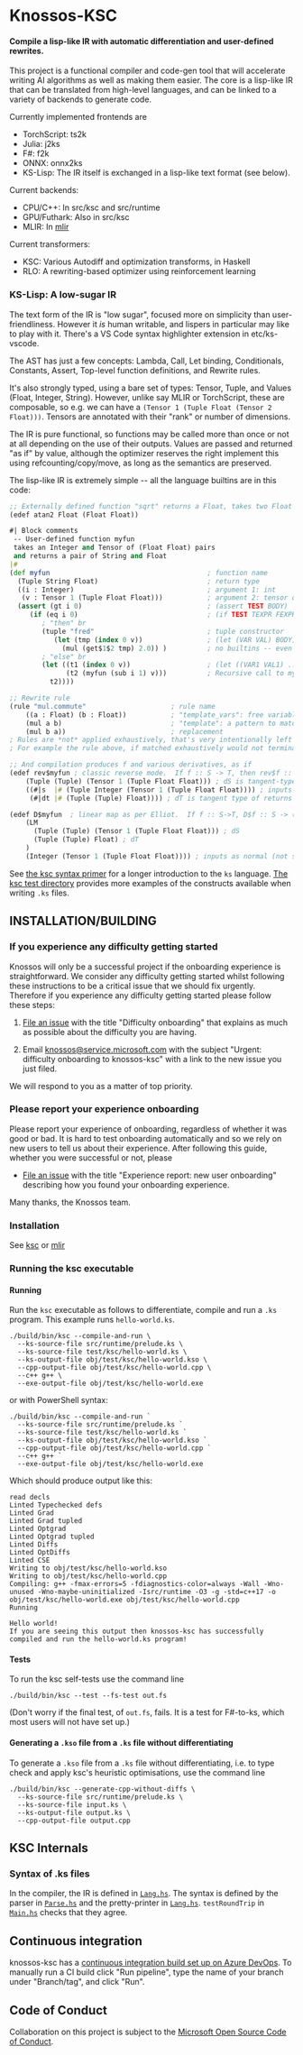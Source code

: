 # Knossos-KSC  

#### Compile a lisp-like IR with automatic differentiation and user-defined rewrites.

This project is a functional compiler and code-gen tool that will
accelerate writing AI algorithms as well as making them easier.   The core is a lisp-like IR that can be translated from high-level languages, and can be linked to a variety of backends to generate code.

Currently implemented frontends are
 * TorchScript: ts2k
 * Julia: j2ks
 * F#: f2k
 * ONNX: onnx2ks
 * KS-Lisp: The IR itself is exchanged in a lisp-like text format (see below).  

Current backends:
 * CPU/C++: In src/ksc and src/runtime
 * GPU/Futhark: Also in src/ksc
 * MLIR: In [mlir](mlir/README.md)

Current transformers:
 * KSC: Various Autodiff and optimization transforms, in Haskell
 * RLO: A rewriting-based optimizer using reinforcement learning

### KS-Lisp: A low-sugar IR

The text form of the IR is "low sugar", focused more on simplicity than user-friendliness.
However it *is* human writable, and lispers in particular may like to play with it.
There's a VS Code syntax highlighter extension in etc/ks-vscode.

The AST has just a few concepts: Lambda, Call, Let binding, Conditionals, Constants, Assert, 
Top-level function definitions, and Rewrite rules.

It's also strongly typed, using a bare set of types: Tensor, Tuple, and Values (Float, Integer, String).  However, unlike say MLIR or TorchScript, these are composable, so e.g. we can have a `(Tensor 1 (Tuple Float (Tensor 2 Float)))`.  Tensors are annotated with their "rank" or number of dimensions.

The IR is pure functional, so functions may be called more than once or not at all depending on the use of their outputs.  Values are passed and returned "as if" by value, although the optimizer reserves the right implement this using refcounting/copy/move, as long as the semantics are preserved.

The lisp-like IR is extremely simple -- all the language builtins are in this code:
```clojure
;; Externally defined function "sqrt" returns a Float, takes two Float
(edef atan2 Float (Float Float)) 

#| Block comments
 -- User-defined function myfun 
 takes an Integer and Tensor of (Float Float) pairs
 and returns a pair of String and Float
|#
(def myfun                                       ; function name
  (Tuple String Float)                           ; return type
  ((i : Integer)                                 ; argument 1: int
   (v : Tensor 1 (Tuple Float Float)))           ; argument 2: tensor of tuple
  (assert (gt i 0)                               ; (assert TEST BODY)
     (if (eq i 0)                                ; (if TEST TEXPR FEXPR)
        ; "then" br
        (tuple "fred"                            ; tuple constructor
           (let (tmp (index 0 v))                ; (let (VAR VAL) BODY)
             (mul (get$1$2 tmp) 2.0)) )          ; no builtins -- even mul is a function
        ; "else" br
        (let ((t1 (index 0 v))                   ; (let ((VAR1 VAL1) ... (VARn VALn)) BODY)
              (t2 (myfun (sub i 1) v)))          ; Recursive call to myfun
          t2))))

;; Rewrite rule
(rule "mul.commute"                     ; rule name
    ((a : Float) (b : Float))           ; "template_vars": free variables in the template
    (mul a b)                           ; "template": a pattern to match
    (mul b a))                          ; replacement
; Rules are *not* applied exhaustively, that's very intentionally left up to the compiler.  
; For example the rule above, if matched exhaustively would not terminate.

;; And compilation produces f and various derivatives, as if
(edef rev$myfun ; classic reverse mode.  If f :: S -> T, then rev$f :: (S, dT) -> dS
    (Tuple (Tuple) (Tensor 1 (Tuple Float Float))) ; dS is tangent-type of inputs (dInteger = void)
    ((#|s  |# (Tuple Integer (Tensor 1 (Tuple Float Float)))) ; inputs in a single tuple
     (#|dt |# (Tuple (Tuple) Float)))) ; dT is tangent type of returns

(edef D$myfun  ; linear map as per Elliot.  If f :: S->T, D$f :: S -> (LM dS dT) where LM is linear map
    (LM
      (Tuple (Tuple) (Tensor 1 (Tuple Float Float))) ; dS
      (Tuple (Tuple) Float) ; dT
    )
    (Integer (Tensor 1 (Tuple Float Float)))) ; inputs as normal (not single-tupled)
```
See [the ksc syntax primer](test/ksc/syntax-primer.ks) for a longer
introduction to the `ks` language.  [The ksc test
directory](test/ksc) provides more examples of the constructs
available when writing `.ks` files.


## INSTALLATION/BUILDING

### If you experience any difficulty getting started

Knossos will only be a successful project if the onboarding experience
is straightforward.  We consider any difficulty getting started whilst
following these instructions to be a critical issue that we should fix
urgently.  Therefore if you experience any difficulty getting started
please follow these steps:

1. [File an
issue](https://github.com/microsoft/knossos-ksc/issues/new) with the
title "Difficulty onboarding" that explains as much as possible about
the difficulty you are having.

2. Email knossos@service.microsoft.com with the subject "Urgent:
difficulty onboarding to knossos-ksc" with a link to the new issue you
just filed.

We will respond to you as a matter of top priority.

### Please report your experience onboarding

Please report your experience of onboarding, regardless of whether it
was good or bad.  It is hard to test onboarding automatically and so
we rely on new users to tell us about their experience.  After
following this guide, whether you were successful or not, please

* [File an issue](https://github.com/microsoft/knossos-ksc/issues/new)
  with the title "Experience report: new user onboarding" describing
  how you found your onboarding experience.

Many thanks, the Knossos team.

### Installation

See [ksc](README-ksc.md) or [mlir](README-mlir.md)

### Running the ksc executable

#### Running

Run the `ksc` executable as follows to differentiate, compile and run
a `.ks` program.  This example runs `hello-world.ks`.

```
./build/bin/ksc --compile-and-run \
  --ks-source-file src/runtime/prelude.ks \
  --ks-source-file test/ksc/hello-world.ks \
  --ks-output-file obj/test/ksc/hello-world.kso \
  --cpp-output-file obj/test/ksc/hello-world.cpp \
  --c++ g++ \
  --exe-output-file obj/test/ksc/hello-world.exe
```

or with PowerShell syntax:

```
./build/bin/ksc --compile-and-run `
  --ks-source-file src/runtime/prelude.ks `
  --ks-source-file test/ksc/hello-world.ks `
  --ks-output-file obj/test/ksc/hello-world.kso `
  --cpp-output-file obj/test/ksc/hello-world.cpp `
  --c++ g++ `
  --exe-output-file obj/test/ksc/hello-world.exe
```

Which should produce output like this:
```
read decls
Linted Typechecked defs
Linted Grad
Linted Grad tupled
Linted Optgrad
Linted Optgrad tupled
Linted Diffs
Linted OptDiffs
Linted CSE
Writing to obj/test/ksc/hello-world.kso
Writing to obj/test/ksc/hello-world.cpp
Compiling: g++ -fmax-errors=5 -fdiagnostics-color=always -Wall -Wno-unused -Wno-maybe-uninitialized -Isrc/runtime -O3 -g -std=c++17 -o obj/test/ksc/hello-world.exe obj/test/ksc/hello-world.cpp
Running

Hello world!
If you are seeing this output then knossos-ksc has successfully compiled and run the hello-world.ks program!
```

#### Tests

To run the ksc self-tests use the command line

```
./build/bin/ksc --test --fs-test out.fs
```

(Don't worry if the final test, of `out.fs`, fails.  It is a test for
F#-to-ks, which most users will not have set up.)

#### Generating a `.kso` file from a `.ks` file without differentiating

To generate a `.kso` file from a `.ks` file without differentiating,
i.e. to type check and apply ksc's heuristic optimisations, use the
command line

```
./build/bin/ksc --generate-cpp-without-diffs \
  --ks-source-file src/runtime/prelude.ks \
  --ks-source-file input.ks \
  --ks-output-file output.ks \
  --cpp-output-file output.cpp
```

## KSC Internals

### Syntax of .ks files

In the compiler, the IR is defined in [`Lang.hs`](src/ksc/Lang.hs).
The syntax is defined by the parser in
[`Parse.hs`](src/ksc/Parse.hs) and the pretty-printer in
[`Lang.hs`](src/ksc/Lang.hs).  `testRoundTrip` in
[`Main.hs`](src/ksc/Main.hs) checks that they agree.


## Continuous integration

knossos-ksc has a [continuous integration build set up on Azure
DevOps](https://msrcambridge.visualstudio.com/Knossos/_build?definitionId=609).
To manually run a CI build click "Run pipeline", type the name of your
branch under "Branch/tag", and click "Run".

## Code of Conduct

Collaboration on this project is subject to the [Microsoft Open Source
Code of Conduct](https://opensource.microsoft.com/codeofconduct).
